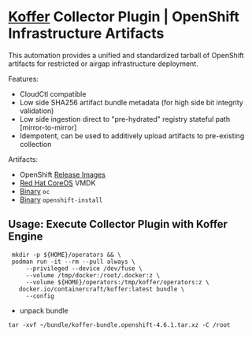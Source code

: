 # [Koffer](https://github.com/containercraft/Koffer) Collector Plugin | OpenShift Infrastructure Artifacts
This automation provides a unified and standardized tarball of OpenShift artifacts for
restricted or airgap infrastructure deployment.

Features:
  - CloudCtl compatible
  - Low side SHA256 artifact bundle metadata (for high side bit integrity validation)
  - Low side ingestion direct to "pre-hydrated" registry stateful path [mirror-to-mirror]
  - Idempotent, can be used to additively upload artifacts to pre-existing collection

Artifacts:
  - OpenShift [Release Images]
  - [Red Hat CoreOS] VMDK
  - [Binary] `oc`
  - [Binary] `openshift-install`
    
## Usage: Execute Collector Plugin with Koffer Engine
```
 mkdir -p ${HOME}/operators && \
 podman run -it --rm --pull always \
     --privileged --device /dev/fuse \
     --volume /tmp/docker:/root/.docker:z \
     --volume ${HOME}/operators:/tmp/koffer/operators:z \
   docker.io/containercraft/koffer:latest bundle \
     --config 
```
  - unpack bundle
```
tar -xvf ~/bundle/koffer-bundle.openshift-4.6.1.tar.xz -C /root
```
[Release Images]:https://mirror.openshift.com/pub/openshift-v4/clients/ocp/latest/release.txt
[Red Hat CoreOS]:https://mirror.openshift.com/pub/openshift-v4/dependencies/rhcos/latest/latest
[Binary]:https://mirror.openshift.com/pub/openshift-v4/clients/ocp/latest
